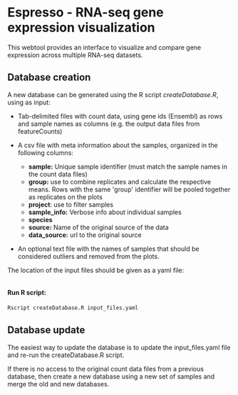 # Espresso - RNA-seq gene expression visualization

This webtool provides an interface to visualize and compare gene expression across multiple RNA-seq datasets.


## Database creation

A new database can be generated using the R script _createDatabase.R_, using as input:

- Tab-delimited files with count data, using gene ids (Ensembl) as rows and sample names as columns (e.g. the output data files from featureCounts)

- A csv file with meta information about the samples, organized in the following columns:

  - **sample:** Unique sample identifier (must match the sample names in the count data files)
  - **group:** use to combine replicates and calculate the respective means. Rows with the same 'group' identifier will be pooled together as replicates on the plots
  - **project**: use to filter samples
  - **sample_info:** Verbose info about individual samples
  - **species**
  - **source:** Name of the original source of the data
  - **data_source:** url to the original source

- An optional text file with the names of samples that should be considered outliers and removed from the plots.


The location of the input files should be given as a yaml file:

```yaml

```

#### Run R script:

```r
Rscript createDatabase.R input_files.yaml
```

## Database update

The easiest way to update the database is to update the input_files.yaml file and re-run the createDatabase.R script.

If there is no access to the original count data files from a previous database, then create a new database using a new set of samples and merge the old and new databases.

